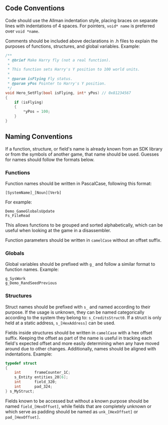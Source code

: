 ## Code Conventions
Code should use the Allman indentation style, placing braces on separate lines with indentations of 4 spaces. For pointers, `void* name` is preferred over `void *name`.

Comments should be included above declarations in .h files to explain the purposes of functions, structures, and global variables. Example:

```C
/**
 * @brief Make Harry fly (not a real function).
 * 
 * This function sets Harry's Y position to 100 world units.
 *
 * @param isFlying Fly status.
 * @param yPos Pointer to Harry's Y position.
 */
void Hero_SetFly(bool isFlying, int* yPos) // 0x81234567
{
    if (isFlying)
    {
        *yPos = 100;
    }
}
```

## Naming Conventions
If a function, structure, or field's name is already known from an SDK library or from the symbols of another game, that name should be used.
Guesses for names should follow the formats below.

### Functions
Function names should be written in PascalCase, following this format:

`[SystemName]_[Noun][Verb]`

For example:

`Demo_GameGlobalsUpdate`  
`Fs_FileRead`

This allows functions to be grouped and sorted alphabetically, which can be useful when looking at the game in a disassembler.

Function parameters should be written in `camelCase` without an offset suffix.

### Globals
Global variables should be prefixed with `g_` and follow a similar format to function names. Example:

`g_SysWork`  
`g_Demo_RandSeedPrevious`

### Structures
Struct names should be prefixed with `s_` and named according to their purpose. If the usage is unknown, they can be named categorically according to the system they belong to: `s_CreditsStruct0`. If a struct is only held at a static address, `s_[HexAddress]` can be used.

Fields inside structures should be written in `camelCase` with a hex offset suffix. Keeping the offset as part of the name is useful in tracking each field's expected offset and more easily determining when any have moved around due to other changes. Additionally, names should be aligned with indentations. Example:

```C
typedef struct
{
    int      frameCounter_1C;
    s_Entity entities_20[6];
    int      field_320;
    int      pad_324;
} s_MyStruct;
```

Fields known to be accessed but without a known purpose should be named `field_[HexOffset]`, while fields that are completely unknown or which serve as padding should be named as `unk_[HexOffset]`
or `pad_[HexOffset]`.
